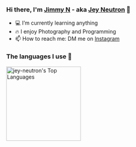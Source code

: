 ### Hi there, I'm [Jimmy N]() - aka [Jey Neutron]() 👋

- 💻 I’m currently learning anything
- 🔥 I enjoy Photography and Programming
- 📫 How to reach me: DM me on [Instagram](http://instagram.com/jey.neutron)

### The languages I use 🤖
<img alt="jey-neutron's Top Languages" src="https://github-readme-stats.vercel.app/api/top-langs?username=jey-neutron&langs_count=7&layout=compact&theme=react&bg_color=1F222E&title_color=68C3D4&icon_color=F8D866&border_color=1F222E&hide=CSS,c%2B%2B,Ren'Py" height="198px"/>


<!--
**jey-neutron/jey-neutron** is a ✨ _special_ ✨ repository because its `README.md` (this file) appears on your GitHub profile.

Here are some ideas to get you started:

- 🔭 I’m currently working on ...
- 🌱 I’m currently learning ...
- 👯 I’m looking to collaborate on ...
- 🤔 I’m looking for help with ...
- 💬 Ask me about ...
- 📫 How to reach me: ...
- 😄 Pronouns: ...
- ⚡ Fun fact: ...
-->
